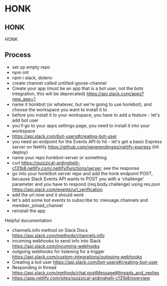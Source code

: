 # HONK

## HONK

HONK

## Process

* set up empty repo
* npm init
* npm i slack, dotenv
* create channel called untitled-goose-channel
* Create your app (must be an app that is a bot user, not the bots integration, this will be deprecated) https://api.slack.com/apps?new_app=1
* name it honkbot (or whatever, but we're going to use honkbot), and choose the workspace you want to install it to
* before you install it to your workspace, you have to add a feature - let's add bot user
* you'll go to your apps settings page, you need to install it into your workspace
* https://api.slack.com/bot-users#creating-bot-user
* you need an endpoint for the Events API to hit - let's get a basic Express server on Netlify https://github.com/neverendingqs/netlify-express (hit deploy)
* name your repo honkbot-server or something
* curl https://quizzical-ardinghelli-c131b8.netlify.com/.netlify/functions/server, see the response
* go into your honktbot server repo and add the honk endpoint POST, because Slack Events API wants to POST you with a 'challenge' parameter and you have to respond (req.body.challenge) using res.json https://api.slack.com/events/url_verification
* add the url now and it should work
* let's add some bot events to subscribe to: message.channels and member_joined_channel
* reinstall the app



Helpful documentation

* channels.info method on Slack Docs https://api.slack.com/methods/channels.info
* incoming webhooks to send info into Slack https://api.slack.com/incoming-webhooks
* outgoing webhooks for listening for a trigger https://api.slack.com/custom-integrations/outgoing-webhooks
* Creating a bot user https://api.slack.com/bot-users#creating-bot-user
* Responding in thread https://api.slack.com/methods/chat.postMessage#threads_and_replies
* https://app.netlify.com/sites/quizzical-ardinghelli-c131b8/overview